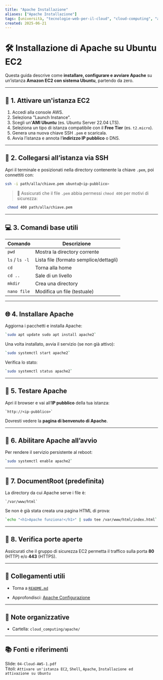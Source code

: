 ```yaml
---
title: "Apache Installazione"
aliases: ["Apache Installazione"]
tags: [università, "tecnologie-web-per-il-cloud", "cloud-computing", "apache", "apache-installazione"]
created: 2025-06-21
---
```

# 🛠️ Installazione di Apache su Ubuntu EC2

Questa guida descrive come **installare, configurare e avviare Apache** su un’istanza **Amazon EC2 con sistema Ubuntu**, partendo da zero.

---

## 🚀 1. Attivare un'istanza EC2

1. Accedi alla console AWS.
2. Seleziona "Launch Instance".
3. Scegli un'**AMI Ubuntu** (es. Ubuntu Server 22.04 LTS).
4. Seleziona un tipo di istanza compatibile con il **Free Tier** (es. `t2.micro`).
5. Genera una nuova chiave SSH `.pem` e scaricala.
6. Avvia l’istanza e annota l’**indirizzo IP pubblico** o DNS.

---

## 🔐 2. Collegarsi all’istanza via SSH

Apri il terminale e posizionati nella directory contenente la chiave `.pem`, poi connettiti con:

```bash
ssh -i path/alla/chiave.pem ubuntu@<ip-pubblico>
```

>🔐 Assicurati che il file `.pem` abbia permessi `chmod 400` per motivi di sicurezza:
``` bash
 chmod 400 path/alla/chiave.pem
```

---

## 💻 3. Comandi base utili

|Comando|Descrizione|
|---|---|
|`pwd`|Mostra la directory corrente|
|`ls` / `ls -l`|Lista file (formato semplice/dettagli)|
|`cd`|Torna alla home|
|`cd ..`|Sale di un livello|
|`mkdir`|Crea una directory|
|`nano file`|Modifica un file (testuale)|

---

## 🌐 4. Installare Apache

Aggiorna i pacchetti e installa Apache:


```bash
`sudo apt update sudo apt install apache2`
```


Una volta installato, avvia il servizio (se non già attivo):

```bash
`sudo systemctl start apache2`
```

Verifica lo stato:

```bash
`sudo systemctl status apache2`
```

---

## 🔎 5. Testare Apache

Apri il browser e vai all’**IP pubblico** della tua istanza:

```
`http://<ip-pubblico>`
```

Dovresti vedere la **pagina di benvenuto di Apache**.

---

## 🔄 6. Abilitare Apache all’avvio

Per rendere il servizio persistente al reboot:

```bash
`sudo systemctl enable apache2`
```

---

## 📁 7. DocumentRoot (predefinita)

La directory da cui Apache serve i file è:

```
`/var/www/html`
```

Se non è già stata creata una pagina HTML di prova:

```bash
`echo "<h1>Apache funziona!</h1>" | sudo tee /var/www/html/index.html`
```

---
## 🧪 8. Verifica porte aperte

Assicurati che il gruppo di sicurezza EC2 permetta il traffico sulla porta **80** (HTTP) e/o **443** (HTTPS).

---

## 🔗 Collegamenti utili

- Torna a [`README.md`](tecnologie_web_per_il_cloud/programmazione_lato_server_e_cgi/apache/README.md)
    
- Approfondisci: [Apache Configurazione](apache_configurazione.md)


---

## 📁 Note organizzative

- Cartella: `cloud_computing/apache/`
    

---

## 📚 Fonti e riferimenti

Slide: `04-Cloud-AWS-1.pdf`  
Titoli: `Attivare un'istanza EC2`, `Shell`, `Apache`, `Installazione ed attivazione su Ubuntu`

